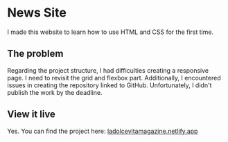 # News Site

I made this website to learn how to use HTML and CSS for the first time.

## The problem
Regarding the project structure, I had difficulties creating a responsive page. I need to revisit the grid and flexbox part. Additionally, I encountered issues in creating the repository linked to GitHub. Unfortunately, I didn't publish the work by the deadline.

## View it live
Yes. You can find the project here: [ladolcevitamagazine.netlify.app](https://ladolcevitamagazine.netlify.app/)